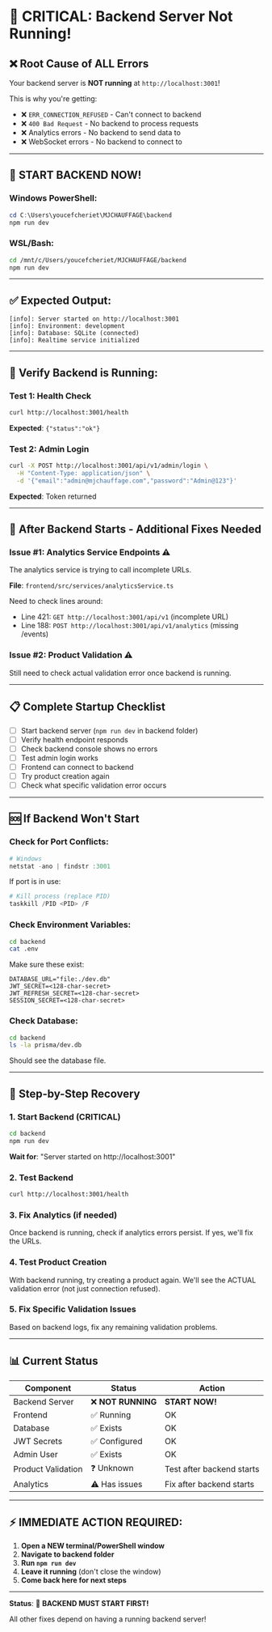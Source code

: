 # 🚨 CRITICAL: Backend Server Not Running!

## ❌ **Root Cause of ALL Errors**

Your backend server is **NOT running** at `http://localhost:3001`!

This is why you're getting:
- ❌ `ERR_CONNECTION_REFUSED` - Can't connect to backend
- ❌ `400 Bad Request` - No backend to process requests
- ❌ Analytics errors - No backend to send data to
- ❌ WebSocket errors - No backend to connect to

---

## 🚀 **START BACKEND NOW!**

### Windows PowerShell:
```powershell
cd C:\Users\youcefcheriet\MJCHAUFFAGE\backend
npm run dev
```

### WSL/Bash:
```bash
cd /mnt/c/Users/youcefcheriet/MJCHAUFFAGE/backend
npm run dev
```

---

## ✅ **Expected Output:**

```
[info]: Server started on http://localhost:3001
[info]: Environment: development
[info]: Database: SQLite (connected)
[info]: Realtime service initialized
```

---

## 🧪 **Verify Backend is Running:**

### Test 1: Health Check
```bash
curl http://localhost:3001/health
```

**Expected**: `{"status":"ok"}`

### Test 2: Admin Login
```bash
curl -X POST http://localhost:3001/api/v1/admin/login \
  -H "Content-Type: application/json" \
  -d '{"email":"admin@mjchauffage.com","password":"Admin@123"}'
```

**Expected**: Token returned

---

## 🔧 **After Backend Starts - Additional Fixes Needed**

### Issue #1: Analytics Service Endpoints ⚠️

The analytics service is trying to call incomplete URLs.

**File**: `frontend/src/services/analyticsService.ts`

Need to check lines around:
- Line 421: `GET http://localhost:3001/api/v1` (incomplete URL)
- Line 188: `POST http://localhost:3001/api/v1/analytics` (missing /events)

### Issue #2: Product Validation ⚠️

Still need to check actual validation error once backend is running.

---

## 📋 **Complete Startup Checklist**

- [ ] Start backend server (`npm run dev` in backend folder)
- [ ] Verify health endpoint responds
- [ ] Check backend console shows no errors
- [ ] Test admin login works
- [ ] Frontend can connect to backend
- [ ] Try product creation again
- [ ] Check what specific validation error occurs

---

## 🆘 **If Backend Won't Start**

### Check for Port Conflicts:
```powershell
# Windows
netstat -ano | findstr :3001
```

If port is in use:
```powershell
# Kill process (replace PID)
taskkill /PID <PID> /F
```

### Check Environment Variables:
```bash
cd backend
cat .env
```

Make sure these exist:
```env
DATABASE_URL="file:./dev.db"
JWT_SECRET=<128-char-secret>
JWT_REFRESH_SECRET=<128-char-secret>
SESSION_SECRET=<128-char-secret>
```

### Check Database:
```bash
cd backend
ls -la prisma/dev.db
```

Should see the database file.

---

## 🎯 **Step-by-Step Recovery**

### 1. Start Backend (CRITICAL)
```bash
cd backend
npm run dev
```

**Wait for**: "Server started on http://localhost:3001"

### 2. Test Backend
```bash
curl http://localhost:3001/health
```

### 3. Fix Analytics (if needed)

Once backend is running, check if analytics errors persist. If yes, we'll fix the URLs.

### 4. Test Product Creation

With backend running, try creating a product again. We'll see the ACTUAL validation error (not just connection refused).

### 5. Fix Specific Validation Issues

Based on backend logs, fix any remaining validation problems.

---

## 📊 **Current Status**

| Component | Status | Action |
|-----------|--------|--------|
| Backend Server | ❌ **NOT RUNNING** | **START NOW!** |
| Frontend | ✅ Running | OK |
| Database | ✅ Exists | OK |
| JWT Secrets | ✅ Configured | OK |
| Admin User | ✅ Exists | OK |
| Product Validation | ❓ Unknown | Test after backend starts |
| Analytics | ⚠️ Has issues | Fix after backend starts |

---

## ⚡ **IMMEDIATE ACTION REQUIRED:**

1. **Open a NEW terminal/PowerShell window**
2. **Navigate to backend folder**
3. **Run `npm run dev`**
4. **Leave it running** (don't close the window)
5. **Come back here for next steps**

---

**Status**: 🔴 **BACKEND MUST START FIRST!**

All other fixes depend on having a running backend server!
